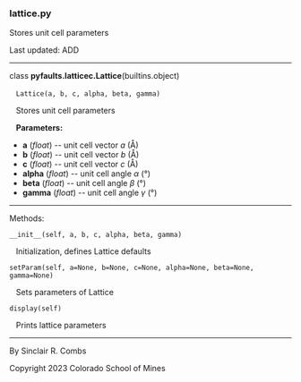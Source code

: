 ### lattice.py

Stores unit cell parameters

Last updated: ADD

---
class **pyfaults.latticec.Lattice**(builtins.object)

&nbsp;&nbsp; `Lattice(a, b, c, alpha, beta, gamma)`

&nbsp;&nbsp; Stores unit cell parameters

&nbsp;&nbsp; **Parameters:**

* **a** (*float*) -- unit cell vector *a* (Å)
* **b** (*float*) -- unit cell vector *b* (Å)
* **c** (*float*) -- unit cell vector *c* (Å)
* **alpha** (*float*) -- unit cell angle *α* (°)
* **beta** (*float*) -- unit cell angle *β* (°)
* **gamma** (*float*) -- unit cell angle *γ* (°)

---
Methods:

`__init__(self, a, b, c, alpha, beta, gamma)`

&nbsp;&nbsp; Initialization, defines Lattice defaults

`setParam(self, a=None, b=None, c=None, alpha=None, beta=None, gamma=None)`

&nbsp;&nbsp; Sets parameters of Lattice

`display(self)`

&nbsp;&nbsp; Prints lattice parameters

---
By Sinclair R. Combs

Copyright 2023 Colorado School of Mines
